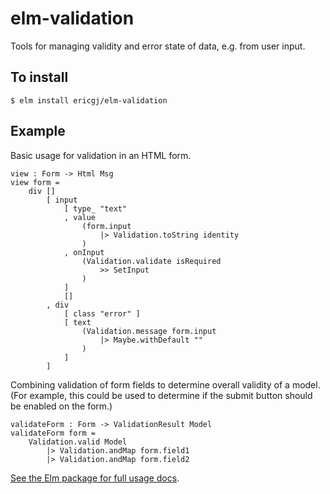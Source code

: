 # elm-validation

Tools for managing validity and error state of data, e.g. from user input.

## To install

```
$ elm install ericgj/elm-validation
```

## Example

Basic usage for validation in an HTML form.

    view : Form -> Html Msg
    view form =
        div []
            [ input
                [ type_ "text"
                , value
                    (form.input
                        |> Validation.toString identity
                    )
                , onInput
                    (Validation.validate isRequired
                        >> SetInput
                    )
                ]
                []
            , div 
                [ class "error" ]
                [ text
                    (Validation.message form.input
                        |> Maybe.withDefault ""
                    )
                ]
            ]


Combining validation of form fields to determine overall validity of a model.
(For example, this could be used to determine if the submit button should be
enabled on the form.)

    validateForm : Form -> ValidationResult Model
    validateForm form =
        Validation.valid Model
            |> Validation.andMap form.field1
            |> Validation.andMap form.field2



[See the Elm package for full usage docs][pkg].



[pkg]: http://package.elm-lang.org/packages/ericgj/elm-validation/latest

